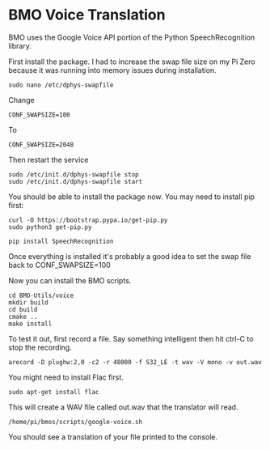 # BMO Voice Translation

BMO uses the Google Voice API portion of the Python SpeechRecognition library.

First install the package. I had to increase the swap file size on my Pi Zero because it was running into memory issues during installation.
```
sudo nano /etc/dphys-swapfile
```
Change
```
CONF_SWAPSIZE=100
```
To
```
CONF_SWAPSIZE=2048
```
Then restart the service
```
sudo /etc/init.d/dphys-swapfile stop
sudo /etc/init.d/dphys-swapfile start
```

You should be able to install the package now.
You may need to install pip first:

```
curl -O https://bootstrap.pypa.io/get-pip.py
sudo python3 get-pip.py
```
```
pip install SpeechRecognition
```
Once everything is installed it's probably a good idea to set the swap file back to CONF_SWAPSIZE=100

Now you can install the BMO scripts.
```
cd BMO-Utils/voice
mkdir build
cd build
cmake ..
make install
```

To test it out, first record a file. Say something intelligent then hit ctrl-C to stop the recording.
```
arecord -D plughw:2,0 -c2 -r 48000 -f S32_LE -t wav -V mono -v out.wav
```

You might need to install Flac first.
```
sudo apt-get install flac
```

This will create a WAV file called out.wav that the translator will read.
```
/home/pi/bmos/scripts/google-voice.sh
```
You should see a translation of your file printed to the console.

